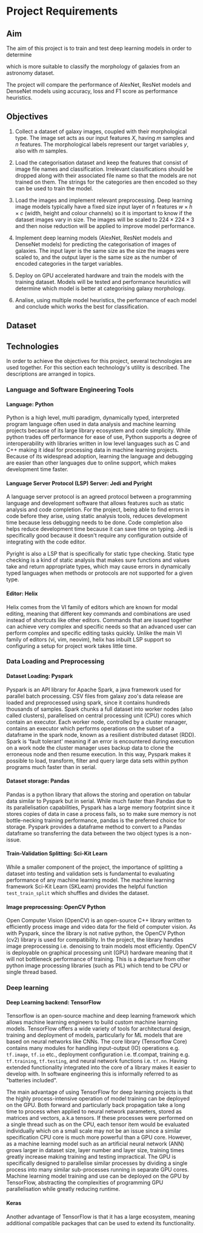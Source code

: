 # Project Requirements

## Aim

The aim of this project is to train and test deep learning models in order to determine

which is more suitable to classify the morphology of galaxies from an astronomy dataset.

The project will compare the performance of AlexNet, ResNet models and DenseNet models using accuracy, loss and F1 score as performance heuristics.

## Objectives

1. Collect a dataset of galaxy images, coupled with their morphological type. The image set acts as our input features $X$, having $m$ samples and $n$ features. The morphological labels represent our target variables $y$, also with $m$ samples.

2. Load the categorisation dataset and keep the features that consist of image file names and classification. Irrelevant classifications should be dropped along with their associated file name so that the models are not trained on them. The strings for the categories are then encoded so they can be used to train the model.

3. Load the images and implement relevant preprocessing. Deep learning image models typically have a fixed size input layer of $n$ features $w × h × c$ (width, height and colour channels) so it is important to know if the dataset images vary in size. The images will be scaled to $224 × 224 × 3$ and then noise reduction will be applied to improve model performance.

4. Implement deep learning models (AlexNet, ResNet models and DenseNet models) for predicting the categorisation of images of galaxies. The input layer is the same size as the size the images were scaled to, and the output layer is the same size as the number of encoded categories in the target variables. 

5. Deploy on GPU accelerated hardware and train the models with the training dataset. Models will be tested and performance heuristics will determine which model is better at categorising galaxy morphology.

6. Analise, using multiple model heuristics, the performance of each model and conclude which works the best for classification. 

## Dataset

## Technologies

In order to achieve the objectives for this project, several technologies are used together. For this section each technology's utility is described. The descriptions are arranged in topics.

### Language and Software Engineering Tools

#### Language: Python

Python is a high level, multi paradigm, dynamically typed, interpreted program language often used in data analysis and machine learning projects because of its large library ecosystem and code simplicity. While python trades off performance for ease of use, Python supports a degree of interoperability with libraries written in low level languages such as C and C++ making it ideal for processing data in machine learning projects. Because of its widespread adoption, learning the language and debugging are easier than other languages due to online support, which makes development time faster.

#### Language Server Protocol (LSP) Server: Jedi and Pyright

A language server protocol is an agreed protocol between a programming language and development software that allows features such as static analysis and code completion. For the project, being able to find errors in code before they arise, using static analysis tools, reduces development time because less debugging needs to be done. Code completion also helps reduce development time because it can save time on typing. Jedi is specifically good because it doesn't require any configuration outside of integrating with the code editor. 

Pyright is also a LSP that is specifically for static type checking. Static type checking is a kind of static analysis that makes sure functions and values take and return appropriate types, which may cause errors in dynamically typed languages when methods or protocols are not supported for a given type. 

#### Editor: Helix

Helix comes from the VI family of editors which are known for modal editing, meaning that different key commands and combinations are used instead of shortcuts like other editors. Commands that are issued together can achieve very complex and specific needs so that an advanced user can perform complex and specific editing tasks quickly. Unlike the main VI family of editors (vi, vim, neovim), helix has inbuilt LSP support so configuring a setup for project work takes little time. 

### Data Loading and Preprocessing

#### Dataset Loading: Pyspark

Pyspark is an API library for Apache Spark, a java framework used for parallel batch processing. CSV files from galaxy zoo's data release are loaded and preprocessed using spark, since it contains hundreds thousands of samples. Spark chunks a full dataset into worker nodes (also called clusters), parallelised on central processing unit (CPU) cores which contain an executor. Each worker node, controlled by a cluster manager, contains an executor which performs operations on the subset of a dataframe in the spark node, known as a resilient distributed dataset (RDD). Spark is 'fault tolerant' meaning if an error is encountered during execution on a work node the cluster manager uses backup data to clone the erroneous node and then resume execution. In this way, Pyspark makes it possible to load, transform, filter and query large data sets within python programs much faster than in serial. 

#### Dataset storage: Pandas

Pandas is a python library that allows the storing and operation on tabular data similar to Pyspark but in serial. While much faster than Pandas due to its parallelisation capabilities, Pyspark has a large memory footprint since it stores copies of data in case a process fails, so to make sure memory is not bottle-necking training performance, pandas is the preferred choice for storage. Pyspark provides a dataframe method to convert to a Pandas dataframe so transferring the data between the two object types is a non-issue. 

#### Train-Validation Splitting: Sci-Kit Learn

While a smaller component of the project, the importance of splitting a dataset into testing and validation sets is fundamental to evaluating performance of any machine learning model. The machine learning framework Sci-Kit Learn (SKLearn) provides the helpful function `test_train_split` which shuffles and divides the dataset. 

#### Image preprocessing: OpenCV Python

Open Computer Vision (OpenCV) is an open-source C++ library written to efficiently process image and video data for the field of computer vision. As with Pyspark, since the library is not native python, the OpenCV Python (cv2) library is used for compatibility. In the project, the library handles image preprocessing i.e. denoising to train models most efficiently. OpenCV is deployable on graphical processing unit (GPU) hardware meaning that it will not bottleneck performance of training. This is a departure from other python image processing libraries (such as PIL) which tend to be CPU or single thread based. 

### Deep learning

#### Deep Learning backend: TensorFlow

Tensorflow is an open-source machine and deep learning framework which allows machine learning engineers to build custom machine learning models. TensorFlow offers a wide variety of tools for architectural design, training and deployment of models, particularly for ML models that are based on neural networks like CNNs. The core library (Tensorflow Core) contains many modules for handling input-output (IO) operations e.g. `tf.image`, `tf.io` etc., deployment configuration i.e. tf.compat, training e.g. `tf.training`, `tf.testing`, and neural network functions i.e. `tf.nn`. Having extended functionality integrated into the core of a library makes it easier to develop with. In software engineering this is informally referred to as "batteries included". 

The main advantage of using TensorFlow for deep learning projects is that the highly process-intensive operation of model training can be deployed on the GPU. Both forward and particularly back propagation take a long time to process when applied to neural network parameters, stored as matrices and vectors, a.k.a tensors. If these processes were performed on a single thread such as on the CPU, each tensor item would be evaluated individually which on a small scale may not be an issue since a similar specification CPU core is much more powerful than a GPU core. However, as a machine learning model such as an artificial neural network (ANN) grows larger in dataset size, layer number and layer size, training times greatly increase making training and testing impractical. The GPU is specifically designed to parallelise similar processes by dividing a single process into many similar sub-processes running in separate GPU cores. Machine learning model training and use can be deployed on the GPU by TensorFlow, abstracting the complexities of programming GPU parallelisation while greatly reducing runtime. 

#### Keras

Another advantage of TensorFlow is that it has a large ecosystem, meaning additional compatible packages that can be used to extend its functionality.
